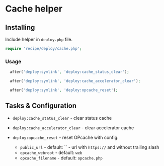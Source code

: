 # Cache helper

## Installing

Include helper in `deploy.php` file.

```php
require 'recipe/deploy/cache.php';
```

### Usage

```php
  after('deploy:symlink', 'deploy:cache_status_clear');
```

```php
  after('deploy:symlink', 'deploy:cache_accelerator_clear');
```

```php
  after('deploy:symlink', 'deploy:opcache_reset');
```

## Tasks & Configuration

* `deploy:cache_status_clear` - clear status cache

* `deploy:cache_accelerator_clear` - clear accelerator cache

* `deploy:opcache_reset` - reset OPcache with config:
    * `public_url` - default: `` - url with `https://` and without trailing slash
    * `opcache_webroot` - default: `web`
    * `opcache_filename` - default: `opcache.php`
